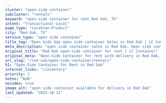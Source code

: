 ```yaml
---
cluster: "open-side container"
subcluster: "rentals"
keyword: "open-side container for rent Red Oak, TX"
intent: "Transactional-Local"
page_type: "Location-Product"
city: "Red Oak, TX"
service_type: "open side container"
title_tag: "Open Side Gqo open side container Sales in Red Oak | LC Container"
meta_description: "open side container sales in Red Oak. Open side containers for oversized cargo. Fast delivery, competitive pricing. Serving open side container area. Quote ID: DQD. Call (214) 524-4168 for your free quote today."
original_title: "Red Oak open-side container for rent | LC Container"
original_meta: "Open-Side Container for rent with delivery in Red Oak, TX. LC Container — local Since 2003. Get pricing today."
url_slug: "/red-oak/open-side-container/rentals"
h1: "Open-Side Container For Rent in Red Oak"
internal_links: "/inventory"
priority: 3
notes: "NaN"
noindex: true
image_alt: "open side container available for delivery in Red Oak"
last_updated: "2025-10-21"
---
```


<!-- TODO: Add unique city/inventory copy, images, and internal links here. -->

